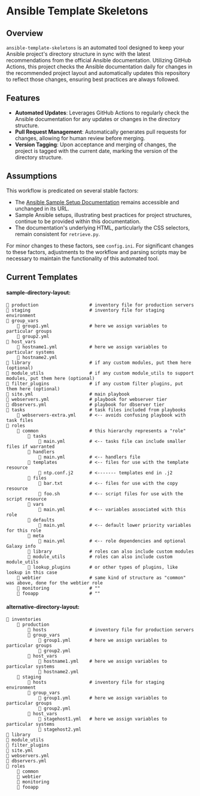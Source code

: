# Ansible Template Skeletons

## Overview
`ansible-template-skeletons` is an automated tool designed to keep your Ansible project's directory structure in sync with the latest recommendations from the official Ansible documentation. Utilizing GitHub Actions, this project checks the Ansible documentation daily for changes in the recommended project layout and automatically updates this repository to reflect those changes, ensuring best practices are always followed.

## Features
- **Automated Updates**: Leverages GitHub Actions to regularly check the Ansible documentation for any updates or changes in the directory structure.
- **Pull Request Management**: Automatically generates pull requests for changes, allowing for human review before merging.
- **Version Tagging**: Upon acceptance and merging of changes, the project is tagged with the current date, marking the version of the directory structure.

## Assumptions
This workflow is predicated on several stable factors:
- The [Ansible Sample Setup Documentation](https://docs.ansible.com/ansible/latest/tips_tricks/sample_setup.html) remains accessible and unchanged in its URL.
- Sample Ansible setups, illustrating best practices for project structures, continue to be provided within this documentation.
- The documentation's underlying HTML, particularly the CSS selectors, remain consistent for `retrieve.py`.

For minor changes to these factors, see `config.ini`.  For significant changes to these factors, adjustments to the workflow and parsing scripts may be necessary to maintain the functionality of this automated tool.

## Current Templates
<!-- TEMPLATE_START -->
#### sample-directory-layout:

```
📄 production                   # inventory file for production servers
📄 staging                      # inventory file for staging environment
📁 group_vars                  
    📄 group1.yml               # here we assign variables to particular groups
    📄 group2.yml              
📁 host_vars                   
    📄 hostname1.yml            # here we assign variables to particular systems
    📄 hostname2.yml           
📁 library                      # if any custom modules, put them here (optional)
📁 module_utils                 # if any custom module_utils to support modules, put them here (optional)
📁 filter_plugins               # if any custom filter plugins, put them here (optional)
📄 site.yml                     # main playbook
📄 webservers.yml               # playbook for webserver tier
📄 dbservers.yml                # playbook for dbserver tier
📁 tasks                        # task files included from playbooks
    📄 webservers-extra.yml     # <-- avoids confusing playbook with task files
📁 roles                       
    📁 common                   # this hierarchy represents a "role"
        📁 tasks               
            📄 main.yml         # <-- tasks file can include smaller files if warranted
        📁 handlers            
            📄 main.yml         # <-- handlers file
        📁 templates            # <-- files for use with the template resource
            📄 ntp.conf.j2      # <------- templates end in .j2
        📁 files               
            📄 bar.txt          # <-- files for use with the copy resource
            📄 foo.sh           # <-- script files for use with the script resource
        📁 vars                
            📄 main.yml         # <-- variables associated with this role
        📁 defaults            
            📄 main.yml         # <-- default lower priority variables for this role
        📁 meta                
            📄 main.yml         # <-- role dependencies and optional Galaxy info
        📁 library              # roles can also include custom modules
        📁 module_utils         # roles can also include custom module_utils
        📁 lookup_plugins       # or other types of plugins, like lookup in this case
    📁 webtier                  # same kind of structure as "common" was above, done for the webtier role
    📁 monitoring               # ""
    📁 fooapp                   # ""
```

#### alternative-directory-layout:

```
📁 inventories                 
    📁 production              
        📄 hosts                # inventory file for production servers
        📁 group_vars          
            📄 group1.yml       # here we assign variables to particular groups
            📄 group2.yml      
        📁 host_vars           
            📄 hostname1.yml    # here we assign variables to particular systems
            📄 hostname2.yml   
    📁 staging                 
        📄 hosts                # inventory file for staging environment
        📁 group_vars          
            📄 group1.yml       # here we assign variables to particular groups
            📄 group2.yml      
        📁 host_vars           
            📄 stagehost1.yml   # here we assign variables to particular systems
            📄 stagehost2.yml  
📁 library                     
📁 module_utils                
📁 filter_plugins              
📄 site.yml                    
📄 webservers.yml              
📄 dbservers.yml               
📁 roles                       
    📁 common                  
    📁 webtier                 
    📁 monitoring              
    📁 fooapp                  
```

<!-- TEMPLATE_END -->